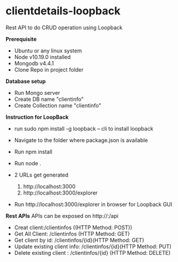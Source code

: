 # clientdetails-loopback
Rest API to do CRUD operation using Loopback

**Prerequisite**

- Ubuntu or any linux system
- Node v10.19.0 installed
- Mongodb v4.4.1
- Clone Repo in project folder

**Database setup**
 - Run Mongo server
 - Create DB name "clientinfo"
 - Create Collection name "clientinfo"

**Instruction for LoopBack**

- run sudo npm install -g loopback – cli  to install loopback
- Navigate to the folder where package.json is available
- Run npm install
- Run node .
- 2 URLs get generated
    1. http://localhost:3000
    2. http://localhost:3000/explorer
    
- Run http://localhost:3000/explorer in browser for Loopback GUI

**Rest APIs**
APIs can be exposed on http://<HOST>:<PORT>/api
  
- Creat client:/clientinfos ((HTTP Method: POST))
- Get All Client: /clientinfos (HTTP Method: GET)
- Get client by id: /clientinfos/{id}(HTTP Method: GET)
- Update existing client info: /clientinfos/{id}(HTTP Method: PUT)
- Delete existing client : /clientinfos/{id} (HTTP Method: DELETE)



